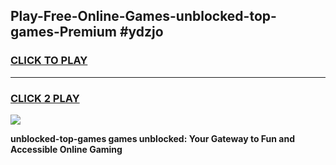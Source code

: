 
## Play-Free-Online-Games-unblocked-top-games-Premium #ydzjo
<h3>
<a href="https://premium.freeplayer.one?title=unblocked-top-games&ref=8M">CLICK TO PLAY</a></h3>
<hr>

<h3>
<a href="https://premium.freeplayer.one?title=unblocked-top-games&ref=8M">CLICK 2 PLAY</a>
  
</h3>

<a href="https://premium.freeplayer.one?title=unblocked-top-games&ref=8M"><img src="https://clearcache.store/games.png"></a>


**unblocked-top-games games unblocked: Your Gateway to Fun and Accessible Online Gaming**
